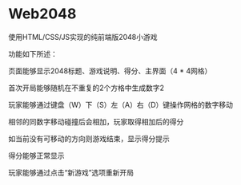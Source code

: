 # Web2048

使用HTML/CSS/JS实现的纯前端版2048小游戏

功能如下所述：

页面能够显示2048标题、游戏说明、得分、主界面（4 * 4网格）

首次开局能够随机在不重复的2个方格中生成数字2

玩家能够通过键盘（W）下（S）左（A）右（D）键操作网格的数字移动

相邻的同数字移动碰撞后会相加，玩家取得相加后的得分

如当前没有可移动的方向则游戏结束，显示得分提示

得分能够正常显示

玩家能够通过点击“新游戏”选项重新开局
